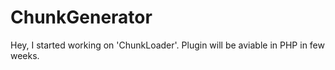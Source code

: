 # ChunkGenerator
Hey, I started working on 'ChunkLoader'. Plugin will be aviable in PHP in few weeks.
